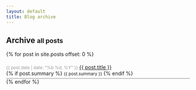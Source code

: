 ```yaml
---
layout: default
title: Blog archive
---
```


<h2>Archive <small>all posts</small></h2>

<div id="posts">

{% for post in site.posts offset: 0 %}
    <div style="border-bottom: 1px solid gray; padding: 5px 0;">
    <small style="color: #999;">{{ post.date | date: "%b %d, %Y" }}</small> 
    <a href="{{ post.url }}">{{ post.title }}</a>
    <br />
    {% if post.summary %}
        <small>{{ post.summary }}</small>
    {% endif %}
    </div>
{% endfor %}

</div>

